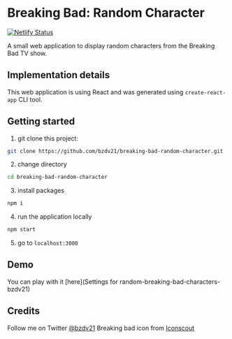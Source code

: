 # Breaking Bad: Random Character
[![Netlify Status](https://api.netlify.com/api/v1/badges/13cbcf30-14c2-4632-99e5-67581375823b/deploy-status)](https://app.netlify.com/sites/random-breaking-bad-characters-bzdv21/deploys)

A small web application to display random characters from the Breaking Bad TV show.

## Implementation details

This web application is using React and was generated using `create-react-app` CLI tool.

## Getting started

1) git clone this project:

```bash
git clone https://github.com/bzdv21/breaking-bad-random-character.git
```

2) change directory

```bash
cd breaking-bad-random-character
```

3) install packages

```bash
npm i
```

4) run the application locally

```bash
npm start
```

5) go to `localhost:3000`

## Demo

You can play with it [here](Settings for random-breaking-bad-characters-bzdv21)


## Credits

Follow me on Twitter [@bzdv21](https://twitter.com/bzdv21)
Breaking bad icon from [Iconscout](https://iconscout.com/icons/breaking-bad)
